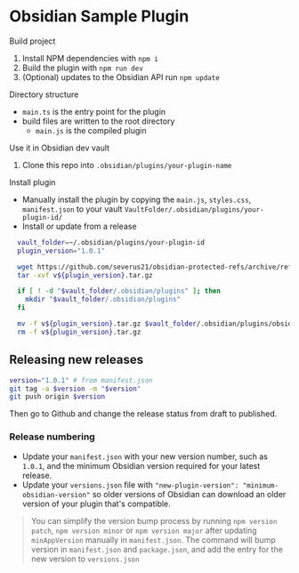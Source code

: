 # Obsidian Sample Plugin

Build project
1. Install NPM dependencies with `npm i`
2. Build the plugin with `npm run dev`
3. (Optional) updates to the Obsidian API run `npm update`

Directory structure 
- `main.ts` is the entry point for the plugin
- build files are written to the root directory
  - `main.js` is the compiled plugin

Use it in Obsidian dev vault
1. Clone this repo into `.obsidian/plugins/your-plugin-name`

Install plugin 
* Manually install the plugin by copying the `main.js`, `styles.css`, `manifest.json` to your vault `VaultFolder/.obsidian/plugins/your-plugin-id/`
* Install or update from a release
```bash
  vault_folder=~/.obsidian/plugins/your-plugin-id
  plugin_version="1.0.1"

  wget https://github.com/severus21/obsidian-protected-refs/archive/refs/tags/v${plugin_version}.tar.gz
  tar -xvf v${plugin_version}.tar.gz

  if [ ! -d "$vault_folder/.obsidian/plugins" ]; then
    mkdir "$vault_folder/.obsidian/plugins"
  fi

  mv -f v${plugin_version}.tar.gz $vault_folder/.obsidian/plugins/obsidian-protected-refs
  rm -f v${plugin_version}.tar.gz
```

## Releasing new releases

```bash
version="1.0.1" # from manifest.json
git tag -a $version -m "$version"
git push origin $version
```

Then go to Github and change the release status from draft to published.

### Release numbering
- Update your `manifest.json` with your new version number, such as `1.0.1`, and the minimum Obsidian version required for your latest release.
- Update your `versions.json` file with `"new-plugin-version": "minimum-obsidian-version"` so older versions of Obsidian can download an older version of your plugin that's compatible.

> You can simplify the version bump process by running `npm version patch`, `npm version minor` or `npm version major` after updating `minAppVersion` manually in `manifest.json`.
> The command will bump version in `manifest.json` and `package.json`, and add the entry for the new version to `versions.json`